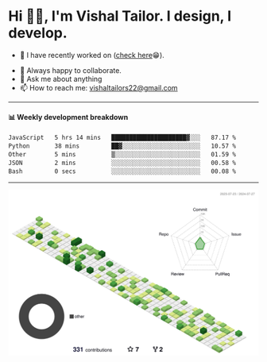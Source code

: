 # Hi 👋🏻, I'm Vishal Tailor. I design, I develop.

- 🔭 I have recently worked on ([check here](https://vishaltailor.com)😁).
<!-- - 🎦 Currently watching: JavaScript: The Hard Parts By Will Sentance. -->
- 👯 Always happy to collaborate.
- 💬 Ask me about anything
- 📫 How to reach me: <a href="mailto:vishaltailors22@gmail.com">vishaltailors22@gmail.com</a>

<hr /> 
<h4>📊 Weekly development breakdown</h4>
<!--START_SECTION:waka-->

```txt
JavaScript   5 hrs 14 mins   █████████████████████▓░░░   87.17 %
Python       38 mins         ██▓░░░░░░░░░░░░░░░░░░░░░░   10.57 %
Other        5 mins          ▒░░░░░░░░░░░░░░░░░░░░░░░░   01.59 %
JSON         2 mins          ░░░░░░░░░░░░░░░░░░░░░░░░░   00.58 %
Bash         0 secs          ░░░░░░░░░░░░░░░░░░░░░░░░░   00.08 %
```

<!--END_SECTION:waka-->
<hr /> 

![](./profile-3d-contrib/profile-green-animate.svg)
